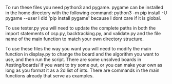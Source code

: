 To run these files you need python3 and pygame.
pygame can be installed in the home directory with the following command: python3 -m pip install -U pygame --user
I did 'pip install pygame' because I dont care if it is global.

To use tester.py you will need to update the complete paths in both the import statements of csp.py, backtracking.py, and validate.py and the file name of the main function to match your own directory structure.

To use these files the way you want you will need to modify the main function in display.py to change the board and the algorithm you want to use, and then run the script. There are some unsolved boards in /testing/boards/ if you want to try some out, or you can make your own as long as you format it as a 2d list of ints.
There are commands in the main functions already that serve as examples.

